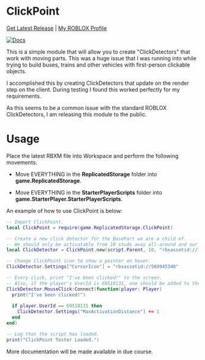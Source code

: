 # ClickPoint
[Get Latest Release](https://github.com/fnuerpod/ClickPoint/releases/latest) | [My ROBLOX Profile](https://roblox.com/users/69518131/profile)

[![Docs](https://github.com/fnuerpod/ClickPoint/actions/workflows/docs.yaml/badge.svg)](https://github.com/fnuerpod/ClickPoint/actions/workflows/docs.yaml)

This is a simple module that will allow you to create "ClickDetectors" that work with moving parts. This was a huge issue that I was running into while trying to build buses, trains and other vehicles with first-person clickable objects.

I accomplished this by creating ClickDetectors that update on the render step on the client. During testing I found this worked perfectly for my requirements.

As this seems to be a common issue with the standard ROBLOX ClickDetectors, I am releasing this module to the public.

# Usage
Place the latest RBXM file into Workspace and perform the following movements:
  - Move EVERYTHING in the **ReplicatedStorage** folder into **game.ReplicatedStorage**.
	
  - Move EVERYTHING in the **StarterPlayerScripts** folder into **game.StarterPlayer.StarterPlayerScripts**.
  
An example of how to use ClickPoint is below:
```lua
-- Import ClickPoint.
local ClickPoint = require(game.ReplicatedStorage.ClickPoint)

-- Create a new click detector for the BasePart we are a child of.
-- We should only be activatable from 10 studs away all-around and our cursor icon on hover should be Shrek.
local ClickDetector = ClickPoint.new(script.Parent, 10, "rbxassetid://1946950078")

-- Change ClickPoint icon to show a pointer on hover.
ClickDetector.Settings["CursorIcon"] = "rbxassetid://569945340"

-- Every click, print "I've been clicked!" to the screen.
-- Also, if the player's UserId is 69518131, one should be added to the MaxActivationDistance.
ClickDetector.MouseClick:Connect(function(player: Player)
  print("I've been clicked!")
  
  if player.UserId == 69518131 then
    ClickDetector.Settings["MaxActivationDistance"] += 1
  end
end)

-- Log that the script has loaded.
print("ClickPoint Tester Loaded.")
```

More documentation will be made available in due course.

